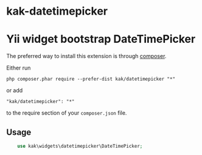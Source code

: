 # kak-datetimepicker
Yii widget bootstrap DateTimePicker
=====================
The preferred way to install this extension is through [composer](http://getcomposer.org/download/).

Either run
```
php composer.phar require --prefer-dist kak/datetimepicker "*"
```

or add

```
"kak/datetimepicker": "*"
```

to the require section of your `composer.json` file.


Usage
-----
```php
    use kak\widgets\datetimepicker\DateTimePicker;
```
